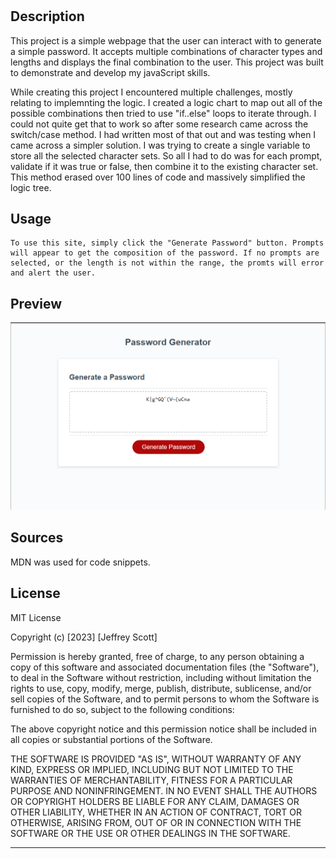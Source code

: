 # <Password-Generator>

## Description

This project is a simple webpage that the user can interact with to generate a simple password. It accepts multiple combinations of character types and lengths and displays the final combination to the user. This project was built to demonstrate and develop my javaScript skills.

While creating this project I encountered multiple challenges, mostly relating to implemnting the logic. 
I created a logic chart to map out all of the possible combinations then tried to use "if..else" loops to iterate through. I could not quite get that to work so after some research came across the switch/case method. I had written most of that out and was testing when I came across a simpler solution. I was trying to create a single variable to store all the selected character sets. So all I had to do was for each prompt, validate if it was true or false, then combine it to the existing character set. This method erased over 100 lines of code and massively simplified the logic tree.

## Usage

    To use this site, simply click the "Generate Password" button. Prompts will appear to get the composition of the password. If no prompts are selected, or the length is not within the range, the promts will error and alert the user.

## Preview

![a picture of the finished password-generator window with a sample password generated.](assets/images/password-generator.png)
   
## Sources

MDN was used for code snippets.

## License

MIT License

Copyright (c) [2023] [Jeffrey Scott]

Permission is hereby granted, free of charge, to any person obtaining a copy
of this software and associated documentation files (the "Software"), to deal
in the Software without restriction, including without limitation the rights
to use, copy, modify, merge, publish, distribute, sublicense, and/or sell
copies of the Software, and to permit persons to whom the Software is
furnished to do so, subject to the following conditions:

The above copyright notice and this permission notice shall be included in all
copies or substantial portions of the Software.

THE SOFTWARE IS PROVIDED "AS IS", WITHOUT WARRANTY OF ANY KIND, EXPRESS OR
IMPLIED, INCLUDING BUT NOT LIMITED TO THE WARRANTIES OF MERCHANTABILITY,
FITNESS FOR A PARTICULAR PURPOSE AND NONINFRINGEMENT. IN NO EVENT SHALL THE
AUTHORS OR COPYRIGHT HOLDERS BE LIABLE FOR ANY CLAIM, DAMAGES OR OTHER
LIABILITY, WHETHER IN AN ACTION OF CONTRACT, TORT OR OTHERWISE, ARISING FROM,
OUT OF OR IN CONNECTION WITH THE SOFTWARE OR THE USE OR OTHER DEALINGS IN THE
SOFTWARE.

---